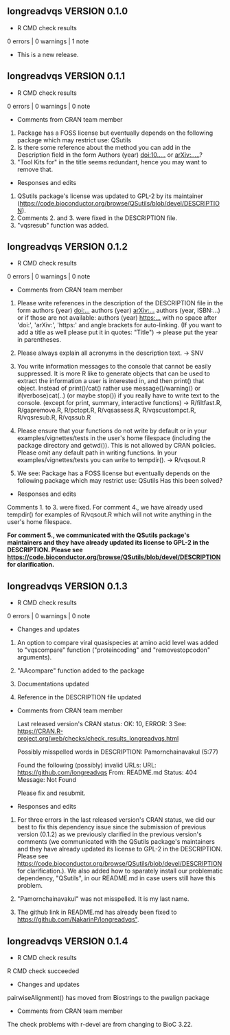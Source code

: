 ## longreadvqs VERSION 0.1.0
  
  - R CMD check results
  
  0 errors | 0 warnings | 1 note
  
  * This is a new release.

## longreadvqs VERSION 0.1.1
  
  - R CMD check results
  
  0 errors | 0 warnings | 0 note
  
  - Comments from CRAN team member
  
  1. Package has a FOSS license but eventually depends on the following package which may restrict use: QSutils
  2. Is there some reference about the method you can add in the Description
field in the form Authors (year) <doi:10.....> or <arXiv:.....>?
  3. "Tool Kits for" in the title seems redundant, hence you may want to
remove that.

  - Responses and edits
  
  1. QSutils package's license was updated to GPL-2 by its maintainer (https://code.bioconductor.org/browse/QSutils/blob/devel/DESCRIPTION).
  2. Comments 2. and 3. were fixed in the DESCRIPTION file.
  3. "vqsresub" function was added.

## longreadvqs VERSION 0.1.2

  - R CMD check results
  
  0 errors | 0 warnings | 0 note
  
  - Comments from CRAN team member
  
  1. Please write references in the description of the DESCRIPTION file in the 
  form authors (year) <doi:...>
  authors (year) <arXiv:...>
  authors (year, ISBN:...)
  or if those are not available: authors (year) <https:...>
  with no space after 'doi:', 'arXiv:', 'https:' and angle brackets for
  auto-linking. (If you want to add a title as well please put it in
  quotes: "Title") -> please put the year in parentheses.
  
  2. Please always explain all acronyms in the description text. -> SNV
  
  3. You write information messages to the console that cannot be easily
  suppressed. It is more R like to generate objects that can be used to extract 
  the information a user is interested in, and then print() that object.
  Instead of print()/cat() rather use message()/warning() or
  if(verbose)cat(..) (or maybe stop()) if you really have to write text to
  the console. (except for print, summary, interactive functions) ->
  R/filtfast.R, R/gapremove.R, R/pctopt.R, R/vqsassess.R,
  R/vqscustompct.R, R/vqsresub.R, R/vqssub.R
  
  4. Please ensure that your functions do not write by default or in your
  examples/vignettes/tests in the user's home filespace (including the
  package directory and getwd()). This is not allowed by CRAN policies.
  Please omit any default path in writing functions. In your
  examples/vignettes/tests you can write to tempdir(). -> R/vqsout.R
  
  5. We see: Package has a FOSS license but eventually depends on the following
  package which may restrict use:
     QSutils
  Has this been solved?
  
  - Responses and edits
  
  Comments 1. to 3. were fixed. For comment 4., we have already used tempdir() 
  for examples of R/vqsout.R which will not write anything in the user's home 
  filespace. 
  
  ******For comment 5., we communicated with the QSutils package's 
  maintainers and they have already updated its license to GPL-2 in the 
  DESCRIPTION. Please see 
  <https://code.bioconductor.org/browse/QSutils/blob/devel/DESCRIPTION> for 
  clarification.******
  
## longreadvqs VERSION 0.1.3
  
  - R CMD check results
  
  0 errors | 0 warnings | 0 note
  
  - Changes and updates
  
  1. An option to compare viral quasispecies at amino acid level was added to
  "vqscompare" function ("proteincoding" and "removestopcodon" arguments).
  
  2. "AAcompare" function added to the package
  
  3. Documentations updated
  
  4. Reference in the DESCRIPTION file updated
  
  - Comments from CRAN team member
  
    Last released version's CRAN status: OK: 10, ERROR: 3
    See: <https://CRAN.R-project.org/web/checks/check_results_longreadvqs.html>
  
    Possibly misspelled words in DESCRIPTION:
    Pamornchainavakul (5:77)

    Found the following (possibly) invalid URLs:
      URL: https://github.com/longreadvqs
        From: README.md
        Status: 404
        Message: Not Found
        
    Please fix and resubmit.
    
  - Responses and edits
  
  1. For three errors in the last released version's CRAN status, we did our 
  best to fix this dependency issue since the submission of previous version 
  (0.1.2) as we previously clarified in the previous version's comments (we 
  communicated with the QSutils package's maintainers and they have already 
  updated its license to GPL-2 in the DESCRIPTION. Please see 
  <https://code.bioconductor.org/browse/QSutils/blob/devel/DESCRIPTION> for 
  clarification.). We also added how to sparately install our problematic 
  dependency, "QSutils", in our README.md in case users still have this problem.
  
  2. "Pamornchainavakul" was not misspelled. It is my last name.
  
  3. The github link in README.md has already been fixed to 
  <https://github.com/NakarinP/longreadvqs">.

## longreadvqs VERSION 0.1.4
  
  - R CMD check results
  
  R CMD check succeeded
  
  - Changes and updates
  
  pairwiseAlignment() has moved from Biostrings to the pwalign package
  
  - Comments from CRAN team member
  
  The check problems with r-devel are from changing to BioC 3.22.
